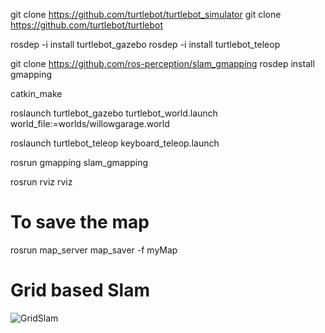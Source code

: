 git clone https://github.com/turtlebot/turtlebot_simulator
git clone https://github.com/turtlebot/turtlebot

rosdep -i install turtlebot_gazebo
rosdep -i install turtlebot_teleop

git clone https://github.com/ros-perception/slam_gmapping
rosdep install gmapping

catkin_make

roslaunch turtlebot_gazebo turtlebot_world.launch world_file:=worlds/willowgarage.world


roslaunch turtlebot_teleop keyboard_teleop.launch

rosrun gmapping slam_gmapping

rosrun rviz rviz

# To save the map
rosrun map_server map_saver -f myMap

# Grid based Slam
![GridSlam](https://user-images.githubusercontent.com/1688726/55355539-9d284380-5496-11e9-9d80-4e8b257e6563.png)
